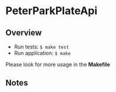# PeterParkPlateApi

## Overview

- Run tests: `$ make test`
- Run application: `$ make`

Please look for more usage in the **Makefile**

## Notes
